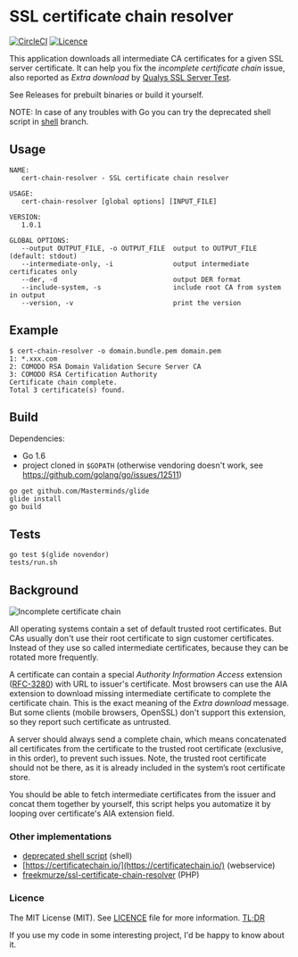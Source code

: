 # SSL certificate chain resolver

[![CircleCI](https://img.shields.io/circleci/project/zakjan/cert-chain-resolver.svg)](https://circleci.com/gh/zakjan/cert-chain-resolver)
[![Licence](https://img.shields.io/badge/licence-MIT-blue.svg)](https://tldrlegal.com/license/mit-license)

This application downloads all intermediate CA certificates for a given SSL server certificate. It can help you fix the *incomplete certificate chain* issue, also reported as *Extra download* by [Qualys SSL Server Test](https://www.ssllabs.com/ssltest/).

See Releases for prebuilt binaries or build it yourself.

NOTE: In case of any troubles with Go you can try the deprecated shell script in [shell](https://github.com/zakjan/cert-chain-resolver/tree/shell) branch.

## Usage

```
NAME:
   cert-chain-resolver - SSL certificate chain resolver

USAGE:
   cert-chain-resolver [global options] [INPUT_FILE]

VERSION:
   1.0.1

GLOBAL OPTIONS:
   --output OUTPUT_FILE, -o OUTPUT_FILE  output to OUTPUT_FILE (default: stdout)
   --intermediate-only, -i               output intermediate certificates only
   --der, -d                             output DER format
   --include-system, -s                  include root CA from system in output
   --version, -v                         print the version
```

## Example

```
$ cert-chain-resolver -o domain.bundle.pem domain.pem
1: *.xxx.com
2: COMODO RSA Domain Validation Secure Server CA
3: COMODO RSA Certification Authority
Certificate chain complete.
Total 3 certificate(s) found.
```

## Build

Dependencies:

* Go 1.6
* project cloned in `$GOPATH` (otherwise vendoring doesn't work, see https://github.com/golang/go/issues/12511)

```
go get github.com/Masterminds/glide
glide install
go build
```

## Tests

```
go test $(glide novendor)
tests/run.sh
```

## Background

![Incomplete certificate chain](images/incomplete-chain.png)

All operating systems contain a set of default trusted root certificates. But CAs usually don't use their root certificate to sign customer certificates. Instead of they use so called intermediate certificates, because they can be rotated more frequently.

A certificate can contain a special *Authority Information Access* extension ([RFC-3280](http://tools.ietf.org/html/rfc3280)) with URL to issuer's certificate. Most browsers can use the AIA extension to download missing intermediate certificate to complete the certificate chain. This is the exact meaning of the *Extra download* message. But some clients (mobile browsers, OpenSSL) don't support this extension, so they report such certificate as untrusted.

A server should always send a complete chain, which means concatenated all certificates from the certificate to the trusted root certificate (exclusive, in this order), to prevent such issues. Note, the trusted root certificate should not be there, as it is already included in the system’s root certificate store.

You should be able to fetch intermediate certificates from the issuer and concat them together by yourself, this script helps you automatize it by looping over certificate's AIA extension field.

### Other implementations

* [deprecated shell script](https://github.com/zakjan/cert-chain-resolver/tree/shell) (shell)
* [https://certificatechain.io/](https://certificatechain.io/) (webservice)
* [freekmurze/ssl-certificate-chain-resolver](https://github.com/freekmurze/ssl-certificate-chain-resolver) (PHP)

### Licence

The MIT License (MIT). See [LICENCE](LICENCE) file for more information. [TL;DR](https://tldrlegal.com/license/mit-license)

If you use my code in some interesting project, I'd be happy to know about it.
